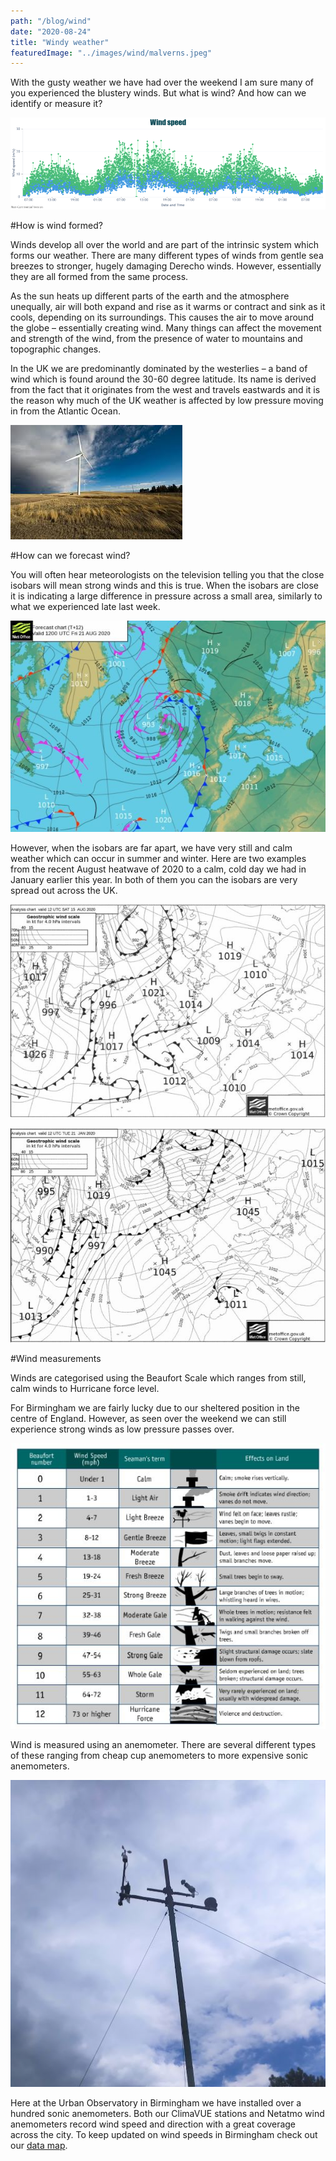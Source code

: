 ```yaml
---
path: "/blog/wind"
date: "2020-08-24"
title: "Windy weather"
featuredImage: "../images/wind/malverns.jpeg"
---
```


With the gusty weather we have had over the weekend I am sure many of you experienced the blustery winds. But what is wind? And how can we identify or measure it? 

![Wind speeds observations over the weekend for the UoB campus site](../images/wind/weekend-winds.png)

#How is wind formed?

Winds develop all over the world and are part of the intrinsic system which forms our weather. There are many different types of winds from gentle sea breezes to stronger, hugely damaging Derecho winds. However, essentially they are all formed from the same process. 

As the sun heats up different parts of the earth and the atmosphere unequally, air will both expand and rise as it warms or contract and sink as it cools, depending on its surroundings. This causes the air to move around the globe – essentially creating wind. Many things can affect the movement and strength of the wind, from the presence of water to mountains and topographic changes. 

In the UK we are predominantly dominated by the westerlies – a band of wind which is found around the 30-60 degree latitude. Its name is derived from the fact that it originates from the west and travels eastwards and it is the reason why much of the UK weather is affected by low pressure moving in from the Atlantic Ocean. 

![Harnessing the power of the wind](../images/wind/wind-turbine.jpg)

#How can we forecast wind?

You will often hear meteorologists on the television telling you that the close isobars will mean strong winds and this is true. When the isobars are close it is indicating a large difference in pressure across a small area, similarly to what we experienced late last week. 

![Surface pressure chart for 21st August](../images/wind/SP-21-08.JPG)

However, when the isobars are far apart, we have very still and calm weather which can occur in summer and winter. Here are two examples from the recent August heatwave of 2020 to a calm, cold day we had in January earlier this year. In both of them you can the isobars are very spread out across the UK. 

![Surface pressure chart for 15th August](../images/wind/SP-15-08.JPG)

![Surface pressure chart for 21st January](../images/wind/SP-21-01.JPG)

#Wind measurements

Winds are categorised using the Beaufort Scale which ranges from still, calm winds to Hurricane force level. 

For Birmingham we are fairly lucky due to our sheltered position in the centre of England. However, as seen over the weekend we can still experience strong winds as low pressure passes over. 

![The Beaufort Scale](../images/wind/beaufort-scale-2.jpeg)

Wind is measured using an anemometer. There are several different types of these ranging from cheap cup anemometers to more expensive sonic anemometers. 

![Our met site displaying a cup anemometer (top left) and sonic anemometer (bottom right)](../images/wind/anemometer-2.jpeg)



Here at the Urban Observatory in Birmingham we have installed over a hundred sonic anemometers. Both our ClimaVUE stations and Netatmo wind anemometers record wind speed and direction with a great coverage across the city. To keep updated on wind speeds in Birmingham check out our [data map](https://birminghamurbanobservatory.com/). 

